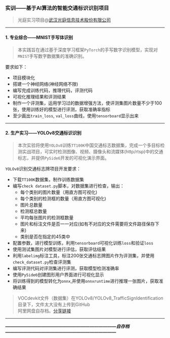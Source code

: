 ### 实训——基于AI算法的智能交通标识识别项目
> 光庭实习项目@[武汉光庭信息技术股份有限公司](http://www.kotei-info.com/)
---
#### 1. 专业综合——MNIST手写体识别
> 本实践旨在通过基于深度学习框架`PyTorch`的手写数字识别模型，实现对`MNIST`手写数字数据集的准确识别。

要求如下：
  - 项目模块化
  - 搭建一个神经网络(神经网络不限)
  - 编写完成训练代码，推理代码，评测代码
  - 可视化推理结果和评测结果
  - 制作一个评测集，运用学习过的数据增强方法，使评测集图片数量不少于100张，使用训练好的模型进行评测，获取准确率指标
  - 至少画出`train_loss`, `val_loss`曲线，使用`tensorboard`显示出来
---
#### 2. 生产实习——YOLOv8交通标识识别
> 本次实验将使用`YOLOv8`训练`TT100K`中国交通标志数据集，完成一个多目标检测实战项目，可实时检测图像、视频、摄像头和流媒体(http/rtsp)中的交通标志，并提供`PySide6`开发的可视化演示界面。

`YOLOv8`识别交通标志牌项目开发要求：
  - 下载`TT100K`数据集，制作训练数据集
  - 编写`check dataset.py`脚本，对数据集进行检查，输出：
    - 每个类别的图片数量（用直方图可视化)
    - 每个类别的检测框的数量（用直方图可视化)
    - 图片总数量
    - 检测框总数量
    - 平均每张图片的检测框数量
    - 图片和标注文件是否一一对应(如有不对应的文件需要将文件路径保存下来)
    - 类别是否在指定的45类中
  - 配置参数，进行模型训练，利用`tensorboard`可视化训练`loss`和验证`loss`
  - 使用测试集图片对模型进行评估，获取评估结果
  - 利用`labelimg`标注工具，标注200张交通标志牌图片作为评测集，并使用`check_dataset.py`检查评测集
  - 编写评测代码对评测集进行评测，获取模型检测准确率
  - 使用`PySide6`创建图形用户界面进行可视化显示
  - 将训练得到的模型转化为`onnx`,并使用`onnxruntime`进行推理一张图片，获取准确结果
> VOCdevkit文件（数据集）在YOLOv8/YOLOv8_TrafficSignIdentification目录下，文件太大没有上传到GitHub   
> 阿里网盘自存档。[分享链接]( )
-----
***—————————————————————————自存档—————————————————————————***
